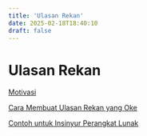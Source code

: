 ```yaml
---
title: 'Ulasan Rekan'
date: 2025-02-18T18:40:10
draft: false
---
```


# Ulasan Rekan

[Motivasi](Ulasan%20Rekan%20da24d31ef45f4cc2806dba9ae60add2b/Motivasi%20478090f8862944b98b2b57322d7c1161.md)

[Cara Membuat Ulasan Rekan yang Oke](Ulasan%20Rekan%20da24d31ef45f4cc2806dba9ae60add2b/Cara%20Membuat%20Ulasan%20Rekan%20yang%20Oke%2047ef02744f9b41a3877c6e0ef028fc25.md)

[Contoh untuk Insinyur Perangkat Lunak](Ulasan%20Rekan%20da24d31ef45f4cc2806dba9ae60add2b/Contoh%20untuk%20Insinyur%20Perangkat%20Lunak%202427540c06b64126aaef2e8c6cab4d69.md)

